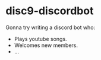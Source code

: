 # disc9-discordbot

Gonna try writing a discord bot who:

- Plays youtube songs.
- Welcomes new members.
- ...

